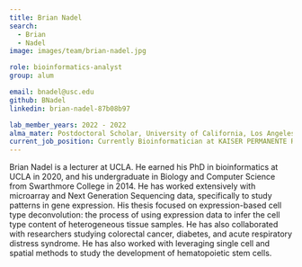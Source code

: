 ```yaml
---
title: Brian Nadel
search:
  - Brian 
  - Nadel
image: images/team/brian-nadel.jpg

role: bioinformatics-analyst
group: alum

email: bnadel@usc.edu
github: BNadel
linkedin: brian-nadel-87b08b97

lab_member_years: 2022 - 2022
alma_mater: Postdoctoral Scholar, University of California, Los Angeles
current_job_position: Currently Bioinformatician at KAISER PERMANENTE REGIONAL LABORATORY
---
```


Brian Nadel is a lecturer at UCLA. He earned his PhD in bioinformatics at UCLA in 2020, and his undergraduate in Biology and Computer Science from Swarthmore College in 2014. He has worked extensively with microarray and Next Generation Sequencing data, specifically to study patterns in gene expression. His thesis focused on expression-based cell type deconvolution: the process of using expression data to infer the cell type content of heterogeneous tissue samples. He has also collaborated with researchers studying colorectal cancer, diabetes, and acute respiratory distress syndrome. He has also worked with leveraging single cell and spatial methods to study the development of hematopoietic stem cells.
